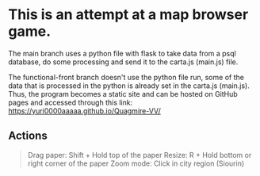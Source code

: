 # This is an attempt at a map browser game.

The main branch uses a python file with flask to take data from a psql database, do some processing and send it to the carta.js (main.js) file.

The functional-front branch doesn't use the python file run, some of the data that is processed in the python is already set in the carta.js (main.js). Thus, the program becomes a static site and can be hosted on GitHub pages and accessed through this link: https://yuri0000aaaaa.github.io/Quagmire-VV/

## Actions

>Drag paper: Shift + Hold top of the paper
>Resize: R + Hold bottom or right corner of the paper
>Zoom mode: Click in city region (Siourin)
